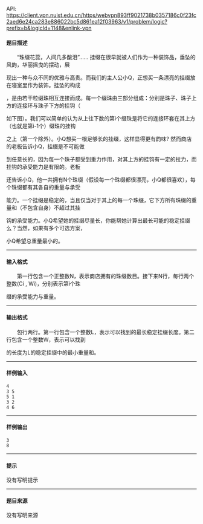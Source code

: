 API: https://client.vpn.nuist.edu.cn/https/webvpn893ff9021738b0357186c0f23fc2aed6e24ca283e886022bc5d861ea12f03963/v1/problem/logic?prefix=b&logicId=1148&enlink-vpn

#### 题目描述

　　“珠缀花蕊，人间几多酸泪”…… 挂缀在很早就被人们作为一种装饰品，垂坠的风韵，华丽摇曳的摆动，展

现出一种与众不同的优雅与高贵。而我们的主人公小Q，正想买一条漂亮的挂缀放在寝室里作为装饰。挂坠的构成

，是由若干粒缀珠相互连接而成。每一个缀珠由三部分组成：分别是珠子、珠子上方的连接环与珠子下方的挂钩（

如下图）。我们可以简单的认为从上往下数的第i个缀珠是将它的连接环套在其上方（也就是第i-1个）缀珠的挂钩

之上（第一个除外）。小Q想买一根足够长的挂缀，这样显得更有韵味? 然而商店的老板告诉小Q，挂缀是不可能做

到任意长的，因为每一个珠子都受到重力作用，对其上方的挂钩有一定的拉力，而挂钩的承受能力是有限的。老板

还告诉小Q，他一共拥有N个珠缀（假设每一个珠缀都很漂亮，小Q都很喜欢），每个珠缀都有其各自的重量与承受

能力。一个挂缀是稳定的，当且仅当对于其上的每一个珠缀，它下方所有珠缀的重量和（不包含自身）不超过其挂

钩的承受能力。小Q希望她的挂缀尽量长，你能帮她计算出最长可能的稳定挂缀么？当然，如果有多个可选方案，

小Q希望总重量最小的。

---

#### 输入格式

　　第一行包含一个正整数N，表示商店拥有的珠缀数目。接下来N行，每行两个整数(Ci , Wi)，分别表示第i个珠

缀的承受能力与重量。

---

#### 输出格式

　　包行两行。第一行包含一个整数L，表示可以找到的最长稳定挂缀长度。第二行包含一个整数W，表示可以找到

的长度为L的稳定挂缀中的最小重量和。

---

#### 样例输入
```
4
3 5
5 1
3 2
4 6
```

---

#### 样例输出
```
3
8
```

---

#### 提示

没有写明提示

---

#### 题目来源

没有写明来源
